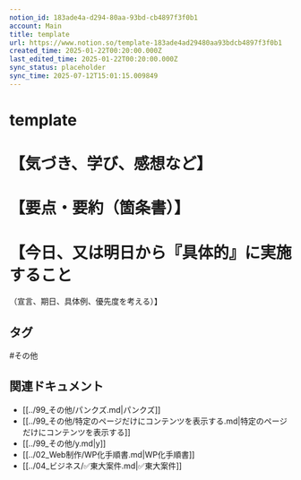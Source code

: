 ```yaml
---
notion_id: 183ade4a-d294-80aa-93bd-cb4897f3f0b1
account: Main
title: template
url: https://www.notion.so/template-183ade4ad29480aa93bdcb4897f3f0b1
created_time: 2025-01-22T00:20:00.000Z
last_edited_time: 2025-01-22T00:20:00.000Z
sync_status: placeholder
sync_time: 2025-07-12T15:01:15.009849
---
```

# template

# 【気づき、学び、感想など】
# 【要点・要約（箇条書）】
# 【今日、又は明日から『具体的』に実施すること
（宣言、期日、具体例、優先度を考える）】

## タグ

#その他 

## 関連ドキュメント

- [[../99_その他/パンクズ.md|パンクズ]]
- [[../99_その他/特定のページだけにコンテンツを表示する.md|特定のページだけにコンテンツを表示する]]
- [[../99_その他/y.md|y]]
- [[../02_Web制作/WP化手順書.md|WP化手順書]]
- [[../04_ビジネス/✅東大案件.md|✅東大案件]]
